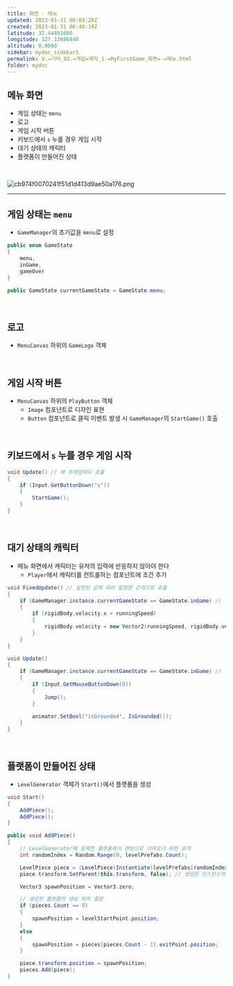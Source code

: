 ```yaml
---
title: 화면 - 메뉴
updated: 2023-01-31 08:03:20Z
created: 2023-01-31 06:48:19Z
latitude: 37.44491680
longitude: 127.13886840
altitude: 0.0000
sidebar: mydoc_sidebar5
permalink: Ⅴ.=기타_02.=게임=제작_1.=MyFirstGame_화면=-=메뉴.html
folder: mydoc
---
```


## 메뉴 화면
- 게임 상태는 `menu`
- 로고
- 게임 시작 버튼
- 키보드에서 `s` 누를 경우 게임 시작
- 대기 상태의 캐릭터
- 플랫폼이 만들어진 상태
<br>

![cb974f0070241f51d1d413d9ae50a176.png](../../../resources/cb974f0070241f51d1d413d9ae50a176.png)

---

## 게임 상태는 `menu`
- `GameManager`의 초기값을 `menu`로 설정

```c#
public enum GameState
{
	menu,
	inGame,
	gameOver
}

public GameState currentGameState = GameState.menu;
```

<br>

## 로고
- `MenuCanvas` 하위의 `GameLogo` 객체

<br>

## 게임 시작 버튼
- `MenuCanvas` 하위의 `PlayButton` 객체
	- `Image` 컴포넌트로 디자인 표현
	- `Button` 컴포넌트로 클릭 이벤트 발생 시 `GameManager`의 `StartGame()` 호출

<br>

## 키보드에서 `s` 누를 경우 게임 시작

```c#
void Update() // 매 프레임마다 호출
{
	if (Input.GetButtonDown("s"))
	{
		StartGame();
	}
}
```

<br>

## 대기 상태의 캐릭터
- 메뉴 화면에서 캐릭터는 유저의 입력에 반응하지 않아야 한다
	- `Player`에서 캐릭터를 컨트롤하는 컴포넌트에 조건 추가

```c#
void FixedUpdate() // 설정된 값에 따라 일정한 간격으로 호출
{
	if (GameManager.instance.currentGameState == GameState.inGame) // 인 게임 상태에서만 앞으로 이동
	{
		if (rigidBody.velocity.x < runningSpeed)
		{
			rigidBody.velocity = new Vector2(runningSpeed, rigidBody.velocity.y);
		}
	}
}

void Update()
{
	if (GameManager.instance.currentGameState == GameState.inGame) // 인 게임 상태에서만 점프
	{
		if (Input.GetMouseButtonDown(0))
		{
			Jump();
		}

		animator.SetBool("isGrounded", IsGrounded());
	}
}
```

<br>

## 플랫폼이 만들어진 상태
- `LevelGenerator` 객체가 `Start()`에서 플랫폼을 생성

```c#
void Start() 
{
	AddPiece();
	AddPiece();
}

public void AddPiece()
{
	// LevelGenerator에 등록한 플랫폼에서 랜덤으로 가져오기 위한 로직
	int randomIndex = Random.Range(0, levelPrefabs.Count);

	LevelPiece piece = (LevelPiece)Instantiate(levelPrefabs[randomIndex]); // 인스턴스 생성
	piece.transform.SetParent(this.transform, false); // 생성된 인스턴스의 계층 조정

	Vector3 spawnPosition = Vector3.zero;

	// 생성한 플랫폼의 생성 위치 결정
	if (pieces.Count == 0)
	{
		spawnPosition = levelStartPoint.position;
	}
	else
	{
		spawnPosition = pieces[pieces.Count - 1].exitPoint.position;
	}

	piece.transform.position = spawnPosition;
	pieces.Add(piece);
}
```
